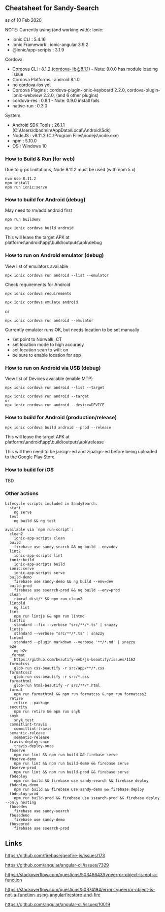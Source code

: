 ## Cheatsheet for Sandy-Search
as of 10 Feb 2020

NOTE: Currently using (and working with):
Ionic:
 - Ionic CLI          : 5.4.16
 - Ionic Framework    : ionic-angular 3.9.2
 - @ionic/app-scripts : 3.1.9

Cordova:
 - Cordova CLI       : 8.1.2 (cordova-lib@8.1.1) - Note: 9.0.0 has module loading issue
 - Cordova Platforms : android 8.1.0
 - no cordova-ios yet
 - Cordova Plugins   : cordova-plugin-ionic-keyboard 2.2.0, cordova-plugin-ionic-webview 2.2.0, (and 6 other plugins)
 - cordova-res : 0.8.1 - Note: 0.9.0 install fails
 - native-run  : 0.3.0

System:
 - Android SDK Tools : 26.1.1 (C:\Users\dbadmin\AppData\Local\Android\Sdk)
 - NodeJS            : v8.11.2 (C:\Program Files\nodejs\node.exe)
 - npm               : 5.10.0
 - OS                : Windows 10

### How to Build & Run (for web)

Due to grpc limitations, Node 8.11.2 must be used (with npm 5.x)

```
nvm use 8.11.2
npm install
npm run ionic:serve
```

### How to build for Android (debug)

May need to rm/add android first
```
npm run buildenv
```

```
npx ionic cordova build android
```

This will leave the target APK at platforms\android\app\build\outputs\apk\debug

### How to run on Android emulator (debug)

View list of emulators available
```
npx ionic cordova run android --list --emulator
```

Check requirements for Android
```
npx ionic cordova requirements
```

```
npx ionic cordova emulate android
```
or
```
npx ionic cordova run android --emulator
```

Currently emulator runs OK, but needs location to be set manually
- set point to Norwalk, CT
- set location mode to high accuracy
- set location scan to wifi: on
- be sure to enable location for app

### How to run on Android via USB (debug)

View list of Devices available (enable MTP)
```
npx ionic cordova run android --list --target
```

```
npx ionic cordova run android --target
or
npx ionic cordova run android --device=DEVICE
```


### How to build for Android (production/release)

```
npx ionic cordova build android --prod --release
```

This will leave the target APK at platforms\android\app\build\outputs\apk\release

This will then need to be jarsign-ed and zipalign-ed before being uploaded to the Google Play Store.

### How to build for iOS
TBD

### Other actions

```
Lifecycle scripts included in SandySearch:
  start
    ng serve
  test
    ng build && ng test

available via `npm run-script`:
  clean2
    ionic-app-scripts clean
  build
    firebase use sandy-search && ng build --env=dev
  lint2
    ionic-app-scripts lint
  ionic:build
    ionic-app-scripts build
  ionic:serve
    ionic-app-scripts serve
  build-demo
    firebase use sandy-demo && ng build --env=dev
  build-prod
    firebase use ssearch-prod && ng build --env=prod
  clean
    rimraf dist/* && npm run clean2
  lintold
    ng lint
  lint
    npm run lintjs && npm run lintmd
  lintfix
    standard --fix --verbose "src/**/*.ts" | snazzy
  lintjs
    standard --verbose "src/**/*.ts" | snazzy
  lintmd
    standard --plugin markdown --verbose '**/*.md' | snazzy
  e2e
    ng e2e
  _format
    https://github.com/beautify-web/js-beautify/issues/1162
  formatcss
    glob-run css-beautify -r src/app/**/*.css
  formatcss2
    glob-run css-beautify -r src/*.css
  formathtml
    glob-run html-beautify -r src/**/*.html
  format
    npm run formathtml && npm run formatcss & npm run formatcss2
  retire
    retire --package
  security
    npm run retire && npm run snyk
  snyk
    snyk test
  commitlint-travis
    commitlint-travis
  semantic-release
    semantic-release
  travis-deploy-once
    travis-deploy-once
  fbserve
    npm run lint && npm run build && firebase serve
  fbserve-demo
    npm run lint && npm run build-demo && firebase serve
  fbserve-prod
    npm run lint && npm run build-prod && firebase serve
  fbdeploy
    npm run build && firebase use sandy-search && firebase deploy
  fbdeploy-demo
    npm run build && firebase use sandy-demo && firebase deploy
  fbdeploy-prod
    npm run build-prod && firebase use ssearch-prod && firebase deploy --only hosting
  fbusedev
    firebase use sandy-search
  fbusedemo
    firebase use sandy-demo
  fbuseprod
    firebase use ssearch-prod
```

## Links

https://github.com/firebase/geofire-js/issues/173

https://github.com/angular/angular-cli/issues/7329

https://stackoverflow.com/questions/50348643/typeerror-object-is-not-a-function

https://stackoverflow.com/questions/50374194/error-typeerror-object-is-not-a-function-using-angularfirestore-and-fire

https://github.com/angular/angular-cli/issues/10019
